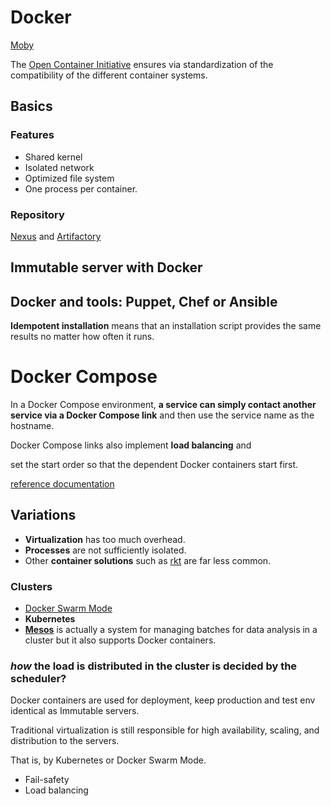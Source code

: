 # Docker

[Moby](https://github.com/moby/moby)

The [Open Container Initiative](https://www.opencontainers.org/) ensures via standardization of the compatibility of the different container systems.

## Basics

### Features

* Shared kernel
* Isolated network
* Optimized file system
* One process per container.

### Repository

 [Nexus](https://www.sonatype.com/nexus-repository-sonatype) and [Artifactory](https://www.jfrog.com/open-source/#artifactory) 

## Immutable server with Docker

## Docker and tools: Puppet, Chef or Ansible

**Idempotent installation** means that an installation script provides the same results no matter how often it runs. 

# Docker Compose

In a Docker Compose environment, **a service can simply contact another service via a Docker Compose link** and then use the service name as the hostname. 

 Docker Compose links also implement **load balancing** and 

set the start order so that the dependent Docker containers start first.

[reference documentation](https://docs.docker.com/compose/reference/overview/) 

## Variations

- **Virtualization** has too much overhead.
- **Processes** are not sufficiently isolated.
- Other **container solutions** such as [rkt](https://coreos.com/rkt) are far less common.

### Clusters

* [Docker Swarm Mode](https://docs.docker.com/engine/swarm/)
* **Kubernetes** 
* [**Mesos**](http://mesos.apache.org/) is actually a system for managing batches for data analysis in a cluster but it also supports Docker containers. 

### *how* the load is distributed in the cluster is decided by the scheduler?

Docker containers are used for deployment, keep production and test env identical as Immutable servers.

Traditional virtualization is still responsible for high availability, scaling, and distribution to the servers.

That is, by Kubernetes or Docker Swarm Mode. 

* Fail-safety
* Load balancing

